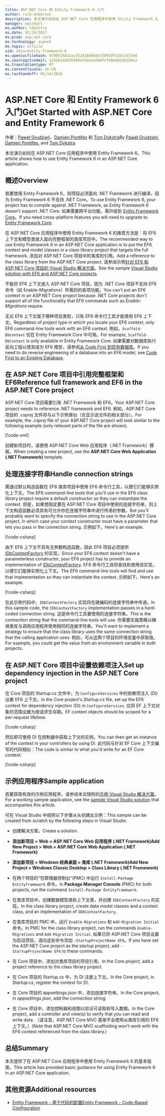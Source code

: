 ```yaml
---
title: ASP.NET Core 和 Entity Framework 6 入门
author: rick-anderson
description: 本文演示如何在 ASP.NET Core 应用程序中使用 Entity Framework 6。
manager: wpickett
ms.author: tdykstra
ms.date: 02/24/2017
ms.prod: asp.net-core
ms.technology: aspnet
ms.topic: article
uid: data/entity-framework-6
ms.openlocfilehash: 97905158a2ac352418d065b730919f335c1d319d
ms.sourcegitcommit: a19261eb82b948af6e4a1664fcfb8dabb16150e3
ms.translationtype: HT
ms.contentlocale: zh-CN
ms.lasthandoff: 05/14/2018
---
```

# <a name="get-started-with-aspnet-core-and-entity-framework-6"></a><span data-ttu-id="5bc15-103">ASP.NET Core 和 Entity Framework 6 入门</span><span class="sxs-lookup"><span data-stu-id="5bc15-103">Get Started with ASP.NET Core and Entity Framework 6</span></span>

<span data-ttu-id="5bc15-104">作者：[Paweł Grudzień](https://github.com/pgrudzien12)、[Damien Pontifex](https://github.com/DamienPontifex) 和 [Tom Dykstra](https://github.com/tdykstra)</span><span class="sxs-lookup"><span data-stu-id="5bc15-104">By [Paweł Grudzień](https://github.com/pgrudzien12), [Damien Pontifex](https://github.com/DamienPontifex), and [Tom Dykstra](https://github.com/tdykstra)</span></span>

<span data-ttu-id="5bc15-105">本文演示如何在 ASP.NET Core 应用程序中使用 Entity Framework 6。</span><span class="sxs-lookup"><span data-stu-id="5bc15-105">This article shows how to use Entity Framework 6 in an ASP.NET Core application.</span></span>

## <a name="overview"></a><span data-ttu-id="5bc15-106">概述</span><span class="sxs-lookup"><span data-stu-id="5bc15-106">Overview</span></span>

<span data-ttu-id="5bc15-107">若要使用 Entity Framework 6，则项目必须面向 .NET Framework 进行编译，因为 Entity Framework 6 不支持 .NET Core。</span><span class="sxs-lookup"><span data-stu-id="5bc15-107">To use Entity Framework 6, your project has to compile against .NET Framework, as Entity Framework 6 doesn't support .NET Core.</span></span> <span data-ttu-id="5bc15-108">如果需要跨平台功能，需升级到 [Entity Framework Core](https://docs.microsoft.com/ef/)。</span><span class="sxs-lookup"><span data-stu-id="5bc15-108">If you need cross-platform features you will need to upgrade to [Entity Framework Core](https://docs.microsoft.com/ef/).</span></span>

<span data-ttu-id="5bc15-109">在 ASP.NET Core 应用程序中使用 Entity Framework 6 的推荐方法是：将 EF6 上下文和模型类放入面向完整框架的类库项目中。</span><span class="sxs-lookup"><span data-stu-id="5bc15-109">The recommended way to use Entity Framework 6 in an ASP.NET Core application is to put the EF6 context and model classes in a class library project that targets the full framework.</span></span> <span data-ttu-id="5bc15-110">添加对 ASP.NET Core 项目中的类库的引用。</span><span class="sxs-lookup"><span data-stu-id="5bc15-110">Add a reference to the class library from the ASP.NET Core project.</span></span> <span data-ttu-id="5bc15-111">请参阅示例[针对 EF6 和 ASP.NET Core 项目的 Visual Studio 解决方案](https://github.com/aspnet/Docs/tree/master/aspnetcore/data/entity-framework-6/sample/)。</span><span class="sxs-lookup"><span data-stu-id="5bc15-111">See the sample [Visual Studio solution with EF6 and ASP.NET Core projects](https://github.com/aspnet/Docs/tree/master/aspnetcore/data/entity-framework-6/sample/).</span></span>

<span data-ttu-id="5bc15-112">不能将 EF6 上下文放入 ASP.NET Core 项目，因为 .NET Core 项目不支持 EF6 命令（如 Enable-Migrations）所需的的各项功能。</span><span class="sxs-lookup"><span data-stu-id="5bc15-112">You can't put an EF6 context in an ASP.NET Core project because .NET Core projects don't support all of the functionality that EF6 commands such as *Enable-Migrations* require.</span></span>

<span data-ttu-id="5bc15-113">无论 EF6 上下文属于哪种项目类型，只有 EF6 命令行工具才能使用 EF6 上下文。</span><span class="sxs-lookup"><span data-stu-id="5bc15-113">Regardless of project type in which you locate your EF6 context, only EF6 command-line tools work with an EF6 context.</span></span> <span data-ttu-id="5bc15-114">例如，`Scaffold-DbContext` 仅在 Entity Framework Core 中可用。</span><span class="sxs-lookup"><span data-stu-id="5bc15-114">For example, `Scaffold-DbContext` is only available in Entity Framework Core.</span></span> <span data-ttu-id="5bc15-115">如果需要对数据库执行反向工程以使其成为 EF6 模型，请参阅[从 Code First 到现有数据库](https://msdn.microsoft.com/jj200620)。</span><span class="sxs-lookup"><span data-stu-id="5bc15-115">If you need to do reverse engineering of a database into an EF6 model, see [Code First to an Existing Database](https://msdn.microsoft.com/jj200620).</span></span>

## <a name="reference-full-framework-and-ef6-in-the-aspnet-core-project"></a><span data-ttu-id="5bc15-116">在 ASP.NET Core 项目中引用完整框架和 EF6</span><span class="sxs-lookup"><span data-stu-id="5bc15-116">Reference full framework and EF6 in the ASP.NET Core project</span></span>

<span data-ttu-id="5bc15-117">ASP.NET Core 项目需要引用 .NET Framework 和 EF6。</span><span class="sxs-lookup"><span data-stu-id="5bc15-117">Your ASP.NET Core project needs to reference .NET framework and EF6.</span></span> <span data-ttu-id="5bc15-118">例如，ASP.NET Core 项目的 .csproj 文件将与以下示例类似（仅显示该文件的相关部分）。</span><span class="sxs-lookup"><span data-stu-id="5bc15-118">For example, the *.csproj* file of your ASP.NET Core project will look similar to the following example (only relevant parts of the file are shown).</span></span>

[!code-xml[](entity-framework-6/sample/MVCCore/MVCCore.csproj?range=3-9&highlight=2)]

<span data-ttu-id="5bc15-119">创建新项目时，请使用 ASP.NET Core Web 应用程序（.NET Framework）模板。</span><span class="sxs-lookup"><span data-stu-id="5bc15-119">When creating a new project, use the **ASP.NET Core Web Application (.NET Framework)** template.</span></span>

## <a name="handle-connection-strings"></a><span data-ttu-id="5bc15-120">处理连接字符串</span><span class="sxs-lookup"><span data-stu-id="5bc15-120">Handle connection strings</span></span>

<span data-ttu-id="5bc15-121">需通过默认构造函数在 EF6 类库项目中使用 EF6 命令行工具，以便它们能够实例化上下文。</span><span class="sxs-lookup"><span data-stu-id="5bc15-121">The EF6 command-line tools that you'll use in the EF6 class library project require a default constructor so they can instantiate the context.</span></span> <span data-ttu-id="5bc15-122">但是，如果想指定要在 ASP.NET Core 项目中使用的连接字符串，则上下文构造函数必须具有可允许你在连接字符串中进行传递的参数。</span><span class="sxs-lookup"><span data-stu-id="5bc15-122">But you'll probably want to specify the connection string to use in the ASP.NET Core project, in which case your context constructor must have a parameter that lets you pass in the connection string.</span></span> <span data-ttu-id="5bc15-123">示例如下。</span><span class="sxs-lookup"><span data-stu-id="5bc15-123">Here's an example.</span></span>

[!code-csharp[](entity-framework-6/sample/EF6/SchoolContext.cs?name=snippet_Constructor)]

<span data-ttu-id="5bc15-124">由于 EF6 上下文不具有无参数构造函数，因此 EF6 项目必须提供 [IDbContextFactory](https://msdn.microsoft.com/library/hh506876) 的实现。</span><span class="sxs-lookup"><span data-stu-id="5bc15-124">Since your EF6 context doesn't have a parameterless constructor, your EF6 project has to provide an implementation of [IDbContextFactory](https://msdn.microsoft.com/library/hh506876).</span></span> <span data-ttu-id="5bc15-125">EF6 命令行工具将查找和使用该实现，以便它们能够实例化上下文。</span><span class="sxs-lookup"><span data-stu-id="5bc15-125">The EF6 command-line tools will find and use that implementation so they can instantiate the context.</span></span> <span data-ttu-id="5bc15-126">示例如下。</span><span class="sxs-lookup"><span data-stu-id="5bc15-126">Here's an example.</span></span>

[!code-csharp[](entity-framework-6/sample/EF6/SchoolContextFactory.cs?name=snippet_IDbContextFactory)]

<span data-ttu-id="5bc15-127">在此示例代码中，`IDbContextFactory` 实现将在硬编码的连接字符串中传递。</span><span class="sxs-lookup"><span data-stu-id="5bc15-127">In this sample code, the `IDbContextFactory` implementation passes in a hard-coded connection string.</span></span> <span data-ttu-id="5bc15-128">这是命令行工具要使用的连接字符串。</span><span class="sxs-lookup"><span data-stu-id="5bc15-128">This is the connection string that the command-line tools will use.</span></span> <span data-ttu-id="5bc15-129">你需要实施策略以确保类库与调用应用程序使用相同的连接字符串。</span><span class="sxs-lookup"><span data-stu-id="5bc15-129">You'll want to implement a strategy to ensure that the class library uses the same connection string that the calling application uses.</span></span> <span data-ttu-id="5bc15-130">例如，可从这两个项目的环境变量中获取值。</span><span class="sxs-lookup"><span data-stu-id="5bc15-130">For example, you could get the value from an environment variable in both projects.</span></span>

## <a name="set-up-dependency-injection-in-the-aspnet-core-project"></a><span data-ttu-id="5bc15-131">在 ASP.NET Core 项目中设置依赖项注入</span><span class="sxs-lookup"><span data-stu-id="5bc15-131">Set up dependency injection in the ASP.NET Core project</span></span>

<span data-ttu-id="5bc15-132">在 Core 项目的 Startup.cs 文件中，为 `ConfigureServices` 中的依赖项注入 (DI) 设置 EF6 上下文。</span><span class="sxs-lookup"><span data-stu-id="5bc15-132">In the Core project's *Startup.cs* file, set up the EF6 context for dependency injection (DI) in `ConfigureServices`.</span></span> <span data-ttu-id="5bc15-133">应将 EF 上下文对象的范围设置为按请求生存期。</span><span class="sxs-lookup"><span data-stu-id="5bc15-133">EF context objects should be scoped for a per-request lifetime.</span></span>

[!code-csharp[](entity-framework-6/sample/MVCCore/Startup.cs?name=snippet_ConfigureServices&highlight=5)]

<span data-ttu-id="5bc15-134">然后即可使用 DI 在控制器中获取上下文的实例。</span><span class="sxs-lookup"><span data-stu-id="5bc15-134">You can then get an instance of the context in your controllers by using DI.</span></span> <span data-ttu-id="5bc15-135">此代码与针对 EF Core 上下文编写的代码相似：</span><span class="sxs-lookup"><span data-stu-id="5bc15-135">The code is similar to what you'd write for an EF Core context:</span></span>

[!code-csharp[](entity-framework-6/sample/MVCCore/Controllers/StudentsController.cs?name=snippet_ContextInController)]

## <a name="sample-application"></a><span data-ttu-id="5bc15-136">示例应用程序</span><span class="sxs-lookup"><span data-stu-id="5bc15-136">Sample application</span></span>

<span data-ttu-id="5bc15-137">若要获取有效的示例应用程序，请参阅本文随附的[示例 Visual Studio 解决方案](https://github.com/aspnet/Docs/tree/master/aspnetcore/data/entity-framework-6/sample/)。</span><span class="sxs-lookup"><span data-stu-id="5bc15-137">For a working sample application, see the [sample Visual Studio solution](https://github.com/aspnet/Docs/tree/master/aspnetcore/data/entity-framework-6/sample/) that accompanies this article.</span></span>

<span data-ttu-id="5bc15-138">可在 Visual Studio 中按照以下步骤从头创建此示例：</span><span class="sxs-lookup"><span data-stu-id="5bc15-138">This sample can be created from scratch by the following steps in Visual Studio:</span></span>

* <span data-ttu-id="5bc15-139">创建解决方案。</span><span class="sxs-lookup"><span data-stu-id="5bc15-139">Create a solution.</span></span>

* <span data-ttu-id="5bc15-140">**添加新项目 > Web > ASP.NET Core Web 应用程序 (.NET Framework)**</span><span class="sxs-lookup"><span data-stu-id="5bc15-140">**Add New Project > Web > ASP.NET Core Web Application (.NET Framework)**</span></span>

* <span data-ttu-id="5bc15-141">**添加新项目 > Windows 经典桌面 > 类库 (.NET Framework)**</span><span class="sxs-lookup"><span data-stu-id="5bc15-141">**Add New Project > Windows Classic Desktop > Class Library (.NET Framework)**</span></span>

* <span data-ttu-id="5bc15-142">在两个项目的“包管理器控制台”(PMC) 中运行 `Install-Package Entityframework` 命令。</span><span class="sxs-lookup"><span data-stu-id="5bc15-142">In **Package Manager Console** (PMC) for both projects, run the command `Install-Package Entityframework`.</span></span>

* <span data-ttu-id="5bc15-143">在类库项目中，创建数据模型类和上下文类，并创建 `IDbContextFactory` 的实现。</span><span class="sxs-lookup"><span data-stu-id="5bc15-143">In the class library project, create data model classes and a context class, and an implementation of `IDbContextFactory`.</span></span>

* <span data-ttu-id="5bc15-144">在类库项目的 PMC 中，运行 `Enable-Migrations` 和 `Add-Migration Initial` 命令。</span><span class="sxs-lookup"><span data-stu-id="5bc15-144">In PMC for the class library project, run the commands `Enable-Migrations` and `Add-Migration Initial`.</span></span> <span data-ttu-id="5bc15-145">如果已将 ASP.NET Core 项目设置为启动项目，请向这些命令添加 `-StartupProjectName EF6`。</span><span class="sxs-lookup"><span data-stu-id="5bc15-145">If you have set the ASP.NET Core project as the startup project, add `-StartupProjectName EF6` to these commands.</span></span>

* <span data-ttu-id="5bc15-146">在 Core 项目中，添加对类库项目的项目引用。</span><span class="sxs-lookup"><span data-stu-id="5bc15-146">In the Core project, add a project reference to the class library project.</span></span>

* <span data-ttu-id="5bc15-147">在 Core 项目的 Startup.cs 中，为 DI 注册上下文。</span><span class="sxs-lookup"><span data-stu-id="5bc15-147">In the Core project, in *Startup.cs*, register the context for DI.</span></span>

* <span data-ttu-id="5bc15-148">在 Core 项目的 appsettings.json 中，添加连接字符串。</span><span class="sxs-lookup"><span data-stu-id="5bc15-148">In the Core project, in *appsettings.json*, add the connection string.</span></span>

* <span data-ttu-id="5bc15-149">在 Core 项目中，添加控制器和视图以验证可读取和写入数据。</span><span class="sxs-lookup"><span data-stu-id="5bc15-149">In the Core project, add a controller and view(s) to verify that you can read and write data.</span></span> <span data-ttu-id="5bc15-150">（请注意，ASP.NET Core MVC 基架不会使用从类库引用的 EF6 上下文。）</span><span class="sxs-lookup"><span data-stu-id="5bc15-150">(Note that ASP.NET Core MVC scaffolding won't work with the EF6 context referenced from the class library.)</span></span>

## <a name="summary"></a><span data-ttu-id="5bc15-151">总结</span><span class="sxs-lookup"><span data-stu-id="5bc15-151">Summary</span></span>

<span data-ttu-id="5bc15-152">本文提供了在 ASP.NET Core 应用程序中使用 Entity Framework 6 的基本指南。</span><span class="sxs-lookup"><span data-stu-id="5bc15-152">This article has provided basic guidance for using Entity Framework 6 in an ASP.NET Core application.</span></span>

## <a name="additional-resources"></a><span data-ttu-id="5bc15-153">其他资源</span><span class="sxs-lookup"><span data-stu-id="5bc15-153">Additional resources</span></span>

* [<span data-ttu-id="5bc15-154">Entity Framework - 基于代码的配置</span><span class="sxs-lookup"><span data-stu-id="5bc15-154">Entity Framework - Code-Based Configuration</span></span>](https://msdn.microsoft.com/data/jj680699.aspx)
